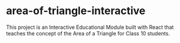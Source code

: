# area-of-triangle-interactive
This project is an Interactive Educational Module built with React that teaches the concept of the Area of a Triangle for Class 10 students.
